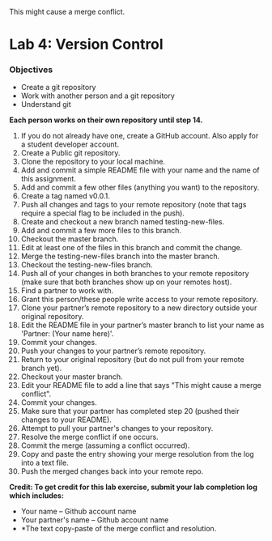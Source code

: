 This might cause a merge conflict.
# Lab 4: Version Control

### Objectives
* Create a git repository
* Work with another person and a git repository
* Understand git

**Each person works on their own repository until step 14.**

1. If you do not already have one, create a GitHub account. Also apply for a student developer account.
2. Create a Public git repository.
3. Clone the repository to your local machine.
4. Add and commit a simple README file with your name and the name of this assignment.
5. Add and commit a few other files (anything you want) to the repository.
6. Create a tag named v0.0.1.
7. Push all changes and tags to your remote repository (note that tags require a special flag to be included in the push).
8. Create and checkout a new branch named testing-new-files.
9. Add and commit a few more files to this branch.
10. Checkout the master branch.
11. Edit at least one of the files in this branch and commit the change.
12. Merge the testing-new-files branch into the master branch.
13. Checkout the testing-new-files branch.
14. Push all of your changes in both branches to your remote repository (make sure that both branches show up on your remotes host).
15. Find a partner to work with.
16. Grant this person/these people write access to your remote repository.
17. Clone your partner’s remote repository to a new directory outside your original repository.
18. Edit the README file in your partner’s master branch to list your name as 'Partner: (Your name here)'.
19. Commit your changes.
20. Push your changes to your partner’s remote repository.
21. Return to your original repository (but do not pull from your remote branch yet).
22. Checkout your master branch.
23. Edit your README file to add a line that says "This might cause a merge conflict".
24. Commit your changes.
25. Make sure that your partner has completed step 20 (pushed their changes to your README).
26. Attempt to pull your partner's changes to your repository.
27. Resolve the merge conflict if one occurs.
28. Commit the merge (assuming a conflict occurred).
29. Copy and paste the entry showing your merge resolution from the log into a text file.
30. Push the merged changes back into your remote repo.

**Credit: To get credit for this lab exercise, submit your lab completion log which includes:**
* Your name – Github account name
* Your partner's name – Github account name
* *The text copy-paste of the merge conflict and resolution.
